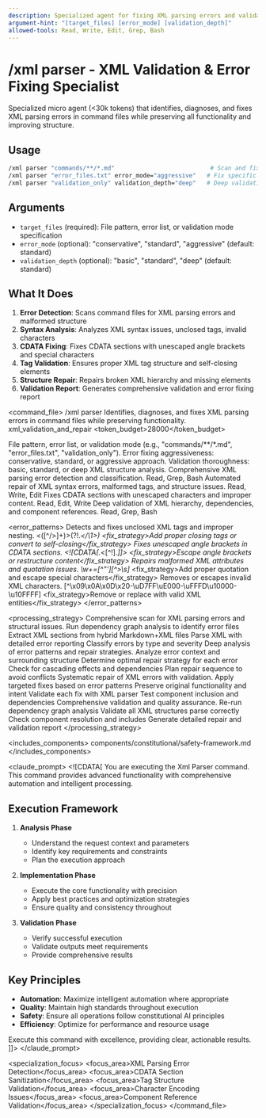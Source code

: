 ```yaml
---
description: Specialized agent for fixing XML parsing errors and validating command file structure
argument-hint: "[target_files] [error_mode] [validation_depth]"
allowed-tools: Read, Write, Edit, Grep, Bash
---
```


# /xml parser - XML Validation & Error Fixing Specialist

Specialized micro agent (<30k tokens) that identifies, diagnoses, and fixes XML parsing errors in command files while preserving all functionality and improving structure.

## Usage
```bash
/xml parser "commands/**/*.md"                           # Scan and fix all XML errors
/xml parser "error_files.txt" error_mode="aggressive"   # Fix specific error files
/xml parser "validation_only" validation_depth="deep"   # Deep validation without fixing
```

## Arguments
- `target_files` (required): File pattern, error list, or validation mode specification
- `error_mode` (optional): "conservative", "standard", "aggressive" (default: standard)
- `validation_depth` (optional): "basic", "standard", "deep" (default: standard)

## What It Does
1. **Error Detection**: Scans command files for XML parsing errors and malformed structure
2. **Syntax Analysis**: Analyzes XML syntax issues, unclosed tags, invalid characters
3. **CDATA Fixing**: Fixes CDATA sections with unescaped angle brackets and special characters
4. **Tag Validation**: Ensures proper XML tag structure and self-closing elements
5. **Structure Repair**: Repairs broken XML hierarchy and missing elements
6. **Validation Report**: Generates comprehensive validation and error fixing report

<command_file>
  <metadata>
    <name>/xml parser</name>
    <purpose>Identifies, diagnoses, and fixes XML parsing errors in command files while preserving functionality.</purpose>
    <usage>
      <![CDATA[
      /xml parser target_files="commands/**/*.md" error_mode="standard" validation_depth="deep"
      ]]>
    </usage>
    <specialization>xml_validation_and_repair</specialization>
    <token_budget>28000</token_budget>
  </metadata>

  <arguments>
    <argument name="target_files" type="string" required="true">
      <description>File pattern, error list, or validation mode (e.g., "commands/**/*.md", "error_files.txt", "validation_only").</description>
    </argument>
    <argument name="error_mode" type="string" required="false" default="standard">
      <description>Error fixing aggressiveness: conservative, standard, or aggressive approach.</description>
    </argument>
    <argument name="validation_depth" type="string" required="false" default="standard">
      <description>Validation thoroughness: basic, standard, or deep XML structure analysis.</description>
    </argument>
  </arguments>

  <capabilities>
    <capability name="xml_error_detection">
      <description>Comprehensive XML parsing error detection and classification.</description>
      <tools>Read, Grep, Bash</tools>
    </capability>
    <capability name="syntax_repair">
      <description>Automated repair of XML syntax errors, malformed tags, and structure issues.</description>
      <tools>Read, Write, Edit</tools>
    </capability>
    <capability name="cdata_sanitization">
      <description>Fixes CDATA sections with unescaped characters and improper content.</description>
      <tools>Read, Edit, Write</tools>
    </capability>
    <capability name="structure_validation">
      <description>Deep validation of XML hierarchy, dependencies, and component references.</description>
      <tools>Read, Grep, Bash</tools>
    </capability>
  </capabilities>

  <error_patterns>
    <pattern name="unclosed_tags">
      <description>Detects and fixes unclosed XML tags and improper nesting.</description>
      <regex>&lt;([^/&gt;]+)&gt;(?!.*&lt;/\1&gt;)</regex>
      <fix_strategy>Add proper closing tags or convert to self-closing</fix_strategy>
    </pattern>
    <pattern name="cdata_angle_brackets">
      <description>Fixes unescaped angle brackets in CDATA sections.</description>
      <regex>&lt;!\[CDATA\[.*&lt;[^!].*\]\]&gt;</regex>
      <fix_strategy>Escape angle brackets or restructure content</fix_strategy>
    </pattern>
    <pattern name="malformed_attributes">
      <description>Repairs malformed XML attributes and quotation issues.</description>
      <regex>\w+=[^"'][^&gt;\s]*</regex>
      <fix_strategy>Add proper quotation and escape special characters</fix_strategy>
    </pattern>
    <pattern name="invalid_characters">
      <description>Removes or escapes invalid XML characters.</description>
      <regex>[^\x09\x0A\x0D\x20-\uD7FF\uE000-\uFFFD\u10000-\u10FFFF]</regex>
      <fix_strategy>Remove or replace with valid XML entities</fix_strategy>
    </pattern>
  </error_patterns>

  <processing_strategy>
    <phase name="scanning">
      <description>Comprehensive scan for XML parsing errors and structural issues.</description>
      <actions>
        <action>Run dependency graph analysis to identify error files</action>
        <action>Extract XML sections from hybrid Markdown+XML files</action>
        <action>Parse XML with detailed error reporting</action>
        <action>Classify errors by type and severity</action>
      </actions>
    </phase>
    <phase name="analysis">
      <description>Deep analysis of error patterns and repair strategies.</description>
      <actions>
        <action>Analyze error context and surrounding structure</action>
        <action>Determine optimal repair strategy for each error</action>
        <action>Check for cascading effects and dependencies</action>
        <action>Plan repair sequence to avoid conflicts</action>
      </actions>
    </phase>
    <phase name="repair">
      <description>Systematic repair of XML errors with validation.</description>
      <actions>
        <action>Apply targeted fixes based on error patterns</action>
        <action>Preserve original functionality and intent</action>
        <action>Validate each fix with XML parser</action>
        <action>Test component inclusion and dependencies</action>
      </actions>
    </phase>
    <phase name="validation">
      <description>Comprehensive validation and quality assurance.</description>
      <actions>
        <action>Re-run dependency graph analysis</action>
        <action>Validate all XML structures parse correctly</action>
        <action>Check component resolution and includes</action>
        <action>Generate detailed repair and validation report</action>
      </actions>
    </phase>
  </processing_strategy>

  <includes_components>
    <component>components/constitutional/safety-framework.md</component>
  </includes_components>
  
  <claude_prompt>
    <![CDATA[
You are executing the Xml Parser command. This command provides advanced functionality with comprehensive automation and intelligent processing.

## Execution Framework

1. **Analysis Phase**
   - Understand the request context and parameters
   - Identify key requirements and constraints
   - Plan the execution approach

2. **Implementation Phase**
   - Execute the core functionality with precision
   - Apply best practices and optimization strategies
   - Ensure quality and consistency throughout

3. **Validation Phase**
   - Verify successful execution
   - Validate outputs meet requirements
   - Provide comprehensive results

## Key Principles

- **Automation**: Maximize intelligent automation where appropriate
- **Quality**: Maintain high standards throughout execution
- **Safety**: Ensure all operations follow constitutional AI principles
- **Efficiency**: Optimize for performance and resource usage

Execute this command with excellence, providing clear, actionable results.
    ]]>
  </claude_prompt>

  <specialization_focus>
    <focus_area>XML Parsing Error Detection</focus_area>
    <focus_area>CDATA Section Sanitization</focus_area>
    <focus_area>Tag Structure Validation</focus_area>
    <focus_area>Character Encoding Issues</focus_area>
    <focus_area>Component Reference Validation</focus_area>
  </specialization_focus>
</command_file>